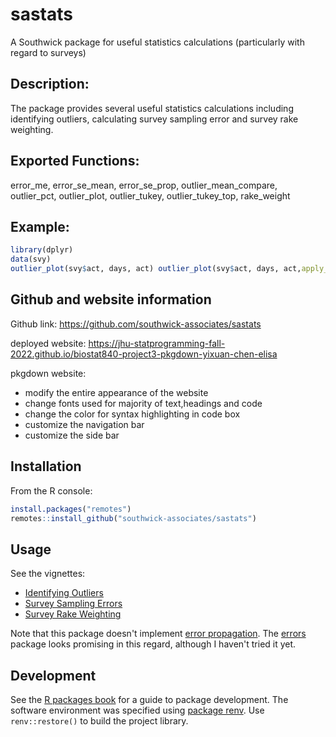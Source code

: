 # sastats

A Southwick package for useful statistics calculations (particularly
with regard to surveys)

## Description:

The package provides several useful statistics calculations including
identifying outliers, calculating survey sampling error and survey rake
weighting.

## Exported Functions:

error_me, error_se_mean, error_se_prop, outlier_mean_compare,
outlier_pct, outlier_plot, outlier_tukey, outlier_tukey_top, rake_weight

## Example:

``` r
library(dplyr)
data(svy)
outlier_plot(svy$act, days, act) outlier_plot(svy$act, days, act,apply_log = TRUE)
```

## Github and website information

Github link: <https://github.com/southwick-associates/sastats>

deployed website:
<https://jhu-statprogramming-fall-2022.github.io/biostat840-project3-pkgdown-yixuan-chen-elisa>

pkgdown website: 

- modify the entire appearance of the website  
- change fonts used for majority of text,headings and code 
- change the color for syntax highlighting in code box 
- customize the navigation bar 
- customize the side bar

## Installation

From the R console:

``` r
install.packages("remotes")
remotes::install_github("southwick-associates/sastats")
```

## Usage

See the vignettes:

-   [Identifying Outliers](github-vignettes/outliers.md)
-   [Survey Sampling Errors](github-vignettes/errors.md)
-   [Survey Rake Weighting](github-vignettes/weight.md)

Note that this package doesn't implement [error
propagation](https://en.wikipedia.org/wiki/Propagation_of_uncertainty).
The [errors](https://github.com/r-quantities/errors) package looks
promising in this regard, although I haven't tried it yet.

## Development

See the [R packages book](http://r-pkgs.had.co.nz/) for a guide to
package development. The software environment was specified using
[package renv](https://rstudio.github.io/renv/index.html). Use
`renv::restore()` to build the project library.
